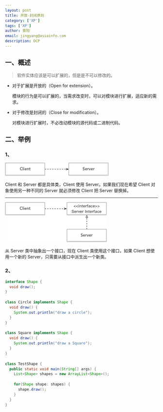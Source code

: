 ```yaml
---
layout: post
title: 开放-封闭原则
category: ['XP']
tags: ['XP']
author: 景阳
email: jingyang@asiainfo.com
description: OCP
---
```


## 一、概述
> 软件实体应该是可以扩展的，但是是不可以修改的。

* 对于扩展是开放的（Open for extension）。

  模块的行为是可以扩展的，当需求改变时，可以对模块进行扩展，适应新的需求。

* 对于修改是封闭的（Close for modification）。

  对模块进行扩展时，不必改动模块的源代码或二进制代码。

## 二、举例
### 1、
![OCP1.png](/assets/img/OCP1.png)

Client 和 Server 都是具体类，Client 使用 Server。如果我们现在希望 Client 对象使用另一种不同的 Server 就必须修改 Client 把 Server 替换掉。

----------

![OCP2.png](/assets/img/OCP2.png)

从 Server 类中抽象出一个接口，现在 Client 类使用这个接口，如果 Client 想使用一个新的 Server，只需要从接口中派生出一个新类。

### 2、
```java
interface Shape {
  void draw();
}

class Circle implements Shape {
  void draw() {
    System.out.println("draw a circle");
  }
}

class Square implements Shape {
  void draw() {
    System.out.println("draw a Square");
  }
}

class TestShape {
  public static void main(String[] args) {
    List<Shape> shapes = new ArrayList<Shape>();

    for(Shape shape: shapes) {
      shape.draw();
    }
  }
}
```
